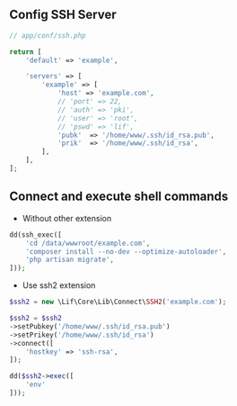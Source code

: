 ## Config SSH Server

``` php
// app/conf/ssh.php

return [
    'default' => 'example',

    'servers' => [
        'example' => [
            'host' => 'example.com',
            // 'port' => 22,
            // 'auth' => 'pki',
            // 'user' => 'root',
            // 'pswd' => 'lif',
            'pubk'  => '/home/www/.ssh/id_rsa.pub',
            'prik'  => '/home/www/.ssh/id_rsa',
        ],
    ],
];
```

## Connect and execute shell commands

- Without other extension

``` php
dd(ssh_exec([
    'cd /data/wwwroot/example.com',
    'composer install --no-dev --optimize-autoloader',
    'php artisan migrate',
]));
```

- Use ssh2 extension

``` php
$ssh2 = new \Lif\Core\Lib\Connect\SSH2('example.com');

$ssh2 = $ssh2
->setPubkey('/home/www/.ssh/id_rsa.pub')
->setPrikey('/home/www/.ssh/id_rsa')
->connect([
    'hostkey' => 'ssh-rsa',
]);

dd($ssh2->exec([
    'env'
]));
```

